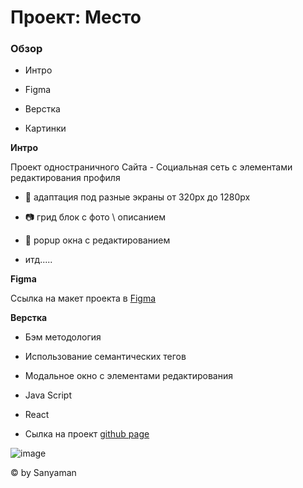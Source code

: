 # Проект: Место
 


 

### Обзор
 

* Интро
 

* Figma


* Верстка
 

* Картинки

 

**Интро**
 

Проект одностраничного Сайта - Социальная сеть с элементами редактирования профиля 
 

+ :iphone: адаптация под разные экраны от 320px до 1280px
 

+ :camera: грид блок с  фото \ описанием 
 

+ :high_brightness: popup окна с редактированием 
 
+  итд.....

 

**Figma**
 

Ссылка на макет проекта в [Figma](https://www.figma.com/file/2cn9N9jSkmxD84oJik7xL7/JavaScript.-Sprint-4?node-id=0%3A1)
 


 

**Верстка**
 

+ Бэм методология 
 

+ Использование семантических тегов
 

+ Модальное окно с элементами редактирования
 
+ Java Script 

+ React 



 + Сылка на проект  [github page](https://sanyaman.github.io/mesto-react/)
 

 
  ![image](https://media.istockphoto.com/id/1271756072/vector/social-media-icon-thumbs-up-repost-sharing-like-comment-vector-on-isolated-white-background.jpg?s=612x612&w=0&k=20&c=Adr8nMysFahJXGNI7Br3YJEBDmJoJXJ-ERTMKEFvIHc=)
 


 

© by Sanyaman
 
